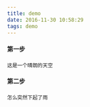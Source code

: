 ```yaml
---
title: demo
date: 2016-11-30 10:58:29
tags: demo
---
```

#### 第一步
    这是一个晴朗的天空

#### 第二步
    怎么突然下起了雨